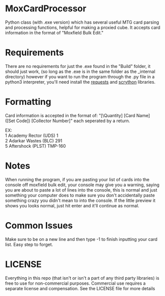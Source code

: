 # MoxCardProcessor
Python class (with .exe version) which has several useful MTG card parsing and processing functions, helpful for making a proxied cube. It accepts card information in the format of "Moxfield Bulk Edit."

# Requirements
There are no requirements for just the .exe found in the "Build" folder, it should just work, (so long as the .exe is in the same folder as the _internal directory) however if you want to run the program through the .py file in a python3 interpreter, you'll need install the <a href="https://github.com/psf/requests">requests</a> and <a href="https://github.com/NandaScott/Scrython">scrython</a> libraries.

# Formatting
Card information is accepted in the format of: "[\Quantity] [Card Name] ([Set Code]) [Collector Number]" each seperated by a return.

EX:  
    1 Academy Rector (UDS) 1  
    2 Adarkar Wastes (BLC) 291  
    5 Aftershock (PLST) TMP-160  

# Notes
When running the program, if you are pasting your list of cards into the console off moxfield bulk edit, your console may give you a warning, saying you are about to paste a lot of lines into the console, this is normal and just something your computer does to make sure you don't accidentally paste something crazy you didn't mean to into the console. If the little preview it shows you looks normal, just hit enter and it'll continue as normal.

# Common Issues
Make sure to be on a new line and then type -1 to finish inputting your card list. Easy step to forget.

# LICENSE
Everything in this repo (that isn't or isn't a part of any third party libraries) is free to use for non-commercial purposes. Commercial use requires a separate license and compensation. See the LICENSE file for more details
